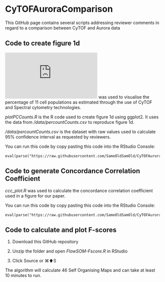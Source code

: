 # CyTOFAuroraComparison

This GitHub page contains several scripts addressing reviewer comments in regard to a comparison between CyTOF and Aurora data

## Code to create figure 1d

![Figure 1d](https://github.com/SameOldSamOld/CyTOFAuroraComparison/blob/master/data/fig1d.pdf) was used to visualise the percentage of 11 cell populations as estimated through the use of CyTOF and Spectral cytometry technologies.

*plotPCCounts.R* is the R code used to create figure 1d using ggplot2. It uses the data from */data/percountCounts.csv* to reproduce figure 1d.

*/data/percountCounts.csv* is the dataset with raw values used to calculate 95% confidence interval as requested by reviewers.

You can run this code by copy pasting this code into the RStudio Console:

    eval(parse("https://raw.githubusercontent.com/SameOldSamOld/CyTOFAuroraComparison/master/plotPCCounts_figure1d.R"))

## Code to generate Concordance Correlation Coefficient

*ccc_plot.R* was used to calculate the concordance correlation coefficient used in a figure for our paper.

You can run this code by copy pasting this code into the RStudio Console:

    eval(parse("https://raw.githubusercontent.com/SameOldSamOld/CyTOFAuroraComparison/master/ccc_plot.R"))

## Code to calculate and plot F-scores

1) Download this GitHub repository

2) Unzip the folder and open *FlowSOM-Fscore.R* in RStudio

3) Click Source or ⌘:arrow_up:S

The algorithm will calculate 46 Self Organising Maps and can take at least 10 minutes to run. 
